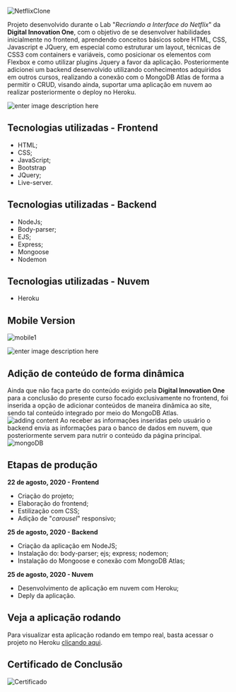 

![NetflixClone](https://github.com/thiagohrcosta/NetflixClone-Digital-Innovation-One/blob/master/filesReadme/mytrailers10.png?raw=true)

Projeto desenvolvido durante o Lab "*Recriando a Interface do Netflix*" da **Digital Innovation One**, com o objetivo de se desenvolver habilidades inicialmente no frontend, aprendendo conceitos básicos sobre HTML, CSS, Javascript e JQuery, em especial como estruturar um layout, técnicas de CSS3 com containers e variáveis, como posicionar os elementos com Flexbox e como utilizar plugins Jquery a favor da aplicação.
Posteriormente adicionei um backend desenvolvido utilizando conhecimentos adquiridos em outros cursos, realizando
a conexão com o MongoDB Atlas de forma a permitir o CRUD, visando ainda, suportar uma aplicação em nuvem ao realizar
posteriormente o deploy no Heroku.

![enter image description here](https://github.com/thiagohrcosta/NetflixClone-Digital-Innovation-One/blob/master/filesReadme/mytrailers2.png?raw=true)
## Tecnologias utilizadas - Frontend
- HTML;
- CSS;
- JavaScript;
- Bootstrap
- JQuery;
- Live-server.

## Tecnologias utilizadas - Backend
- NodeJs;
- Body-parser;
- EJS;
- Express;
- Mongoose
- Nodemon
## Tecnologias utilizadas - Nuvem
- Heroku
 
## Mobile Version
![mobile1](https://github.com/thiagohrcosta/NetflixClone-Digital-Innovation-One/blob/master/filesReadme/mytrailers13.png?raw=true) 

![enter image description here](https://github.com/thiagohrcosta/NetflixClone-Digital-Innovation-One/blob/master/filesReadme/mytrailers15.png?raw=true)
## Adição de conteúdo de forma dinâmica
Ainda que não faça parte do conteúdo exigido pela **Digital Innovation One** para a conclusão do presente curso focado exclusivamente no frontend, foi inserida a opção de adicionar conteúdos de maneira dinâmica ao site, sendo tal conteúdo integrado por meio do MongoDB Atlas.
![adding content](https://github.com/thiagohrcosta/NetflixClone-Digital-Innovation-One/blob/master/filesReadme/mytrailers5.png?raw=true)
Ao receber as informações inseridas pelo usuário o backend envia as informações para o banco de dados em nuvem, que posteriormente servem para nutrir o conteúdo da página principal.
![mongoDB](https://github.com/thiagohrcosta/NetflixClone-Digital-Innovation-One/blob/master/filesReadme/mongoDB1.png?raw=true)
## Etapas de produção
**22 de agosto, 2020 - Frontend**
- Criação do projeto;
- Elaboração do frontend;
- Estilização com CSS;
- Adição de "*carousel*" responsivo;

**25 de agosto, 2020 - Backend**
- Criação da aplicação em NodeJS;
- Instalação do: body-parser; ejs; express; nodemon;
- Instalação do Mongoose e conexão com MongoDB Atlas;

**25 de agosto, 2020 - Nuvem**
- Desenvolvimento de aplicação em nuvem com Heroku;
- Deply da aplicação.

## Veja a aplicação rodando
Para visualizar esta aplicação rodando em tempo real, basta acessar o projeto no Heroku [clicando aqui](https://gentle-depths-01574.herokuapp.com/).


## Certificado de Conclusão
![Certificado](https://github.com/thiagohrcosta/NetflixClone-Digital-Innovation-One/blob/master/filesReadme/certificadoDigitalInnovationOne.png?raw=true)